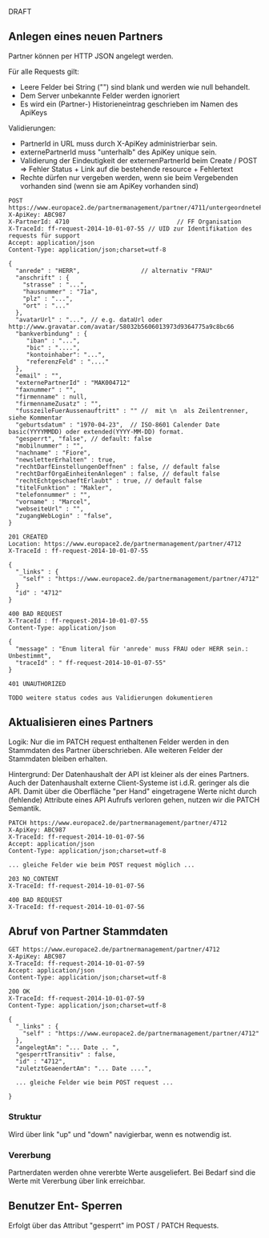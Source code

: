 DRAFT

## Anlegen eines neuen Partners

Partner können per HTTP JSON angelegt werden. 

Für alle Requests gilt: 

- Leere Felder bei String ("") sind blank und werden wie null behandelt.
- Dem Server unbekannte Felder werden ignoriert
- Es wird ein (Partner-) Historieneintrag geschrieben im Namen des ApiKeys

Validierungen:

- PartnerId in URL muss durch X-ApiKey administrierbar sein.
- externePartnerId muss "unterhalb" des ApiKey unique sein.
- Validierung der Eindeutigkeit der externenPartnerId beim Create / POST => Fehler Status + Link auf die bestehende resource + Fehlertext
- Rechte dürfen nur vergeben werden, wenn sie beim Vergebenden vorhanden sind (wenn sie am ApiKey vorhanden sind)


```
POST https://www.europace2.de/partnermanagement/partner/4711/untergeordnetePartner
X-ApiKey: ABC987
X-PartnerId: 4710                              // FF Organisation
X-TraceId: ff-request-2014-10-01-07-55 // UID zur Identifikation des requests für support 
Accept: application/json
Content-Type: application/json;charset=utf-8

{
  "anrede" : "HERR",                 // alternativ "FRAU"
  "anschrift" : {
    "strasse" : "...",
    "hausnummer" : "71a",
    "plz" : "...",
    "ort" : "..."
  },
  "avatarUrl" : "...", // e.g. dataUrl oder http://www.gravatar.com/avatar/58032b5606013973d9364775a9c8bc66
  "bankverbindung" : {
     "iban" : "...",
     "bic" : "....",
     "kontoinhaber": "...",
     "referenzFeld" : "...." 
  },
  "email" : "",  
  "externePartnerId" : "MAK004712"
  "faxnummer" : "",
  "firmenname" : null,
  "firmennameZusatz" : "",
  "fusszeileFuerAussenauftritt" : "" //  mit \n  als Zeilentrenner, siehe Kommentar
  "geburtsdatum" : "1970-04-23",  // ISO-8601 Calender Date basic(YYYYMMDD) oder extended(YYYY-MM-DD) format.
  "gesperrt", "false", // default: false
  "mobilnummer" : "",
  "nachname" : "Fiore",
  "newsletterErhalten" : true,
  "rechtDarfEinstellungenOeffnen" : false, // default false
  "rechtDarfOrgaEinheitenAnlegen" : false, // default false
  "rechtEchtgeschaeftErlaubt" : true, // default false
  "titelFunktion" : "Makler",
  "telefonnummer" : "",
  "vorname" : "Marcel",
  "webseiteUrl" : "",
  "zugangWebLogin" : "false",
}
```

```
201 CREATED
Location: https://www.europace2.de/partnermanagement/partner/4712
X-TraceId : ff-request-2014-10-01-07-55

{
  "_links" : {
    "self" : "https://www.europace2.de/partnermanagement/partner/4712"
  }
  "id" : "4712"
}
```

```
400 BAD REQUEST
X-TraceId : ff-request-2014-10-01-07-55
Content-Type: application/json

{
  "message" : "Enum literal für 'anrede' muss FRAU oder HERR sein.: Unbestimmt",
  "traceId" : " ff-request-2014-10-01-07-55"
}
```

```
401 UNAUTHORIZED
```

```
TODO weitere status codes aus Validierungen dokumentieren
```

## Aktualisieren eines Partners

Logik: Nur die im PATCH request enthaltenen Felder werden in den Stammdaten des Partner überschrieben. Alle weiteren Felder der Stammdaten bleiben erhalten. 

Hintergrund: Der Datenhaushalt der API ist kleiner als der eines Partners. Auch der Datenhaushalt externe Client-Systeme ist i.d.R. geringer als die API. Damit über die Oberfläche "per Hand" eingetragene Werte nicht durch (fehlende) Attribute eines API Aufrufs verloren gehen, nutzen wir die PATCH Semantik.

```
PATCH https://www.europace2.de/partnermanagement/partner/4712
X-ApiKey: ABC987
X-TraceId: ff-request-2014-10-01-07-56
Accept: application/json
Content-Type: application/json;charset=utf-8

... gleiche Felder wie beim POST request möglich ...
```

```
203 NO_CONTENT
X-TraceId: ff-request-2014-10-01-07-56
```

```
400 BAD REQUEST
X-TraceId: ff-request-2014-10-01-07-56
```

## Abruf von Partner Stammdaten


```
GET https://www.europace2.de/partnermanagement/partner/4712
X-ApiKey: ABC987
X-TraceId: ff-request-2014-10-01-07-59
Accept: application/json
Content-Type: application/json;charset=utf-8

200 OK
X-TraceId: ff-request-2014-10-01-07-59
Content-Type: application/json;charset=utf-8

{
  "_links" : {
    "self" : "https://www.europace2.de/partnermanagement/partner/4712"
  },
  "angelegtAm": "... Date .. ",
  "gesperrtTransitiv" : false,
  "id" : "4712",
  "zuletztGeaendertAm": "... Date ....",

  ... gleiche Felder wie beim POST request ...

}
```

### Struktur

Wird über link "up" und "down" navigierbar, wenn es notwendig ist.

### Vererbung

Partnerdaten werden ohne vererbte Werte ausgeliefert. Bei Bedarf sind die Werte mit Vererbung über link erreichbar.


## Benutzer Ent- Sperren

Erfolgt über das Attribut "gesperrt" im POST / PATCH Requests.



